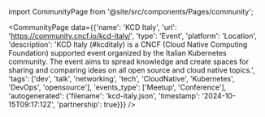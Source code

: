 
import CommunityPage from '@site/src/components/Pages/community';

<CommunityPage
    data={{'name': 'KCD Italy', 'url': 'https://community.cncf.io/kcd-italy/', 'type': 'Event', 'platform': 'Location', 'description': 'KCD Italy (#kcditaly) is a CNCF (Cloud Native Computing Foundation) supported event organized by the Italian Kubernetes community. The event aims to spread knowledge and create spaces for sharing and comparing ideas on all open source and cloud native topics.', 'tags': ['dev', 'talk', 'networking', 'tech', 'CloudNative', 'Kubernetes', 'DevOps', 'opensource'], 'events_type': ['Meetup', 'Conference'], 'autogenerated': {'filename': 'kcd-italy.json', 'timestamp': '2024-10-15T09:17:12Z', 'partnership': true}}}
/>

